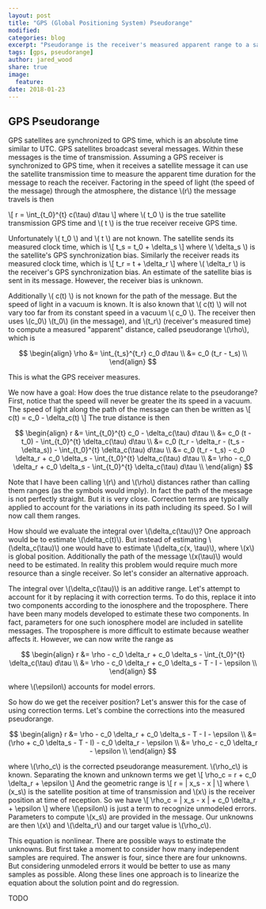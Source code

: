```yaml
---
layout: post
title: "GPS (Global Positioning System) Pseudorange"
modified:
categories: blog
excerpt: "Pseudorange is the receiver's measured apparent range to a satellite."
tags: [gps, pseudorange]
author: jared_wood
share: true
image:
  feature:
date: 2018-01-23
---
```


## GPS Pseudorange

GPS satellites are synchronized to GPS time, which is an absolute time similar to UTC. GPS satellites broadcast several messages. Within these messages is the time of transmission. Assuming a GPS receiver is synchronized to GPS time, when it receives a satellite message it can use the satellite transmission time to measure the apparent time duration for the message to reach the receiver. Factoring in the speed of light (the speed of the message) through the atmosphere, the distance \\(r\\) the message travels is then

\\[
r = \int_{t_0}^{t} c(\tau) d\tau
\\]
where \\( t_0 \\) is the true satellite transmission GPS time and \\( t \\) is the true receiver receive GPS time.

Unfortunately \\( t_0 \\) and \\( t \\) are not known. The satellite sends its measured clock time, which is
\\[
t_s = t_0 + \delta_s
\\]
where \\( \delta_s \\) is the satellite's GPS synchronization bias. Similarly the receiver reads its measured clock time, which is
\\[
t_r = t + \delta_r
\\]
where \\( \delta_r \\) is the receiver's GPS synchronization bias. An estimate of the satellite bias is sent in its message. However, the receiver bias is unknown.

Additionally \\( c(t) \\) is not known for the path of the message. But the speed of light in a vacuum is known. It is also known that \\( c(t) \\) will not vary too far from its constant speed in a vacuum \\( c_0 \\). The receiver then uses \\(c_0\\) \\(t_0\\) (in the message), and \\(t_r\\) (receiver's measured time) to compute a measured "apparent" distance, called pseudorange \\(\rho\\), which is

$$
\begin{align}
\rho &= \int_{t_s}^{t_r} c_0 d\tau \\
     &= c_0 (t_r - t_s) \\
\end{align}
$$

This is what the GPS receiver measures.

We now have a goal: How does the true distance relate to the pseudorange? First, notice that the speed will never be greater the its speed in a vacuum. The speed of light along the path of the message can then be written as
\\[
c(t) = c_0 - \delta_c(t)
\\]
The true distance is then

$$
\begin{align}
r &= \int_{t_0}^{t} c_0 - \delta_c(\tau) d\tau \\
  &= c_0 (t - t_0) - \int_{t_0}^{t} \delta_c(\tau) d\tau \\
  &= c_0 (t_r - \delta_r - (t_s - \delta_s)) - \int_{t_0}^{t} \delta_c(\tau) d\tau \\
  &= c_0 (t_r - t_s) - c_0 \delta_r + c_0 \delta_s - \int_{t_0}^{t} \delta_c(\tau) d\tau \\
  &= \rho - c_0 \delta_r + c_0 \delta_s - \int_{t_0}^{t} \delta_c(\tau) d\tau \\
\end{align}
$$

Note that I have been calling \\(r\\) and \\(\rho\\) distances rather than calling them ranges (as the symbols would imply). In fact the path of the message is not perfectly straight. But it is very close. Correction terms are typically applied to account for the variations in its path including its speed. So I will now call them ranges.

How should we evaluate the integral over \\(\delta_c(\tau)\\)? One approach would be to estimate \\(\delta_c(t)\\). But instead of estimating \\(\delta_c(\tau)\\) one would have to estimate \\(\delta_c(x, \tau)\\), where \\(x\\) is global position. Additionally the path of the message \\(x(\tau)\\) would need to be estimated. In reality this problem would require much more resource than a single receiver. So let's consider an alternative approach.

The integral over \\(\delta_c(\tau)\\) is an additive range. Let's attempt to account for it by replacing it with correction terms. To do this, replace it into two components according to the ionosphere and the troposphere. There have been many models developed to estimate these two components. In fact, parameters for one such ionosphere model are included in satellite messages. The troposphere is more difficult to estimate because weather affects it. However, we can now write the range as

$$
\begin{align}
r &= \rho - c_0 \delta_r + c_0 \delta_s - \int_{t_0}^{t} \delta_c(\tau) d\tau \\
  &= \rho - c_0 \delta_r + c_0 \delta_s - T - I - \epsilon \\
\end{align}
$$

where \\(\epsilon\\) accounts for model errors.

So how do we get the receiver position? Let's answer this for the case of using correction terms. Let's combine the corrections into the measured pseudorange.

$$
\begin{align}
r &= \rho - c_0 \delta_r + c_0 \delta_s - T - I - \epsilon \\
  &= (\rho + c_0 \delta_s - T - I) - c_0 \delta_r - \epsilon \\
  &= \rho_c - c_0 \delta_r - \epsilon \\
\end{align}
$$

where \\(\rho_c\\) is the corrected pseudorange measurement. \\(\rho_c\\) is known. Separating the known and unknown terms we get
\\[
\rho_c = r + c_0 \delta_r + \epsilon
\\]
And the geometric range is
\\[
r = \| x_s - x \|
\\]
where \\(x_s\\) is the satellite position at time of transmission and \\(x\\) is the receiver position at time of reception. So we have
\\[
\rho_c = \| x_s - x \| + c_0 \delta_r + \epsilon
\\]
where \\(\epsilon\\) is just a term to recognize unmodeled errors. Parameters to compute \\(x_s\\) are provided in the message. Our unknowns are then \\(x\\) and \\(\delta_r\\) and our target value is \\(\rho_c\\).

This equation is nonlinear. There are possible ways to estimate the unknowns. But first take a moment to consider how many independent samples are required. The answer is four, since there are four unknowns. But considering unmodeled errors it would be better to use as many samples as possible. Along these lines one approach is to linearize the equation about the solution point and do regression.

TODO
